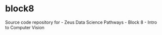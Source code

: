 # block8
Source code repository for - Zeus Data Science Pathways - Block 8 - Intro to Computer Vision
